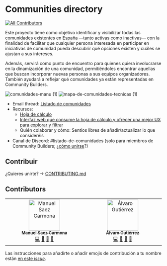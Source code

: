 # Communities directory
<!-- ALL-CONTRIBUTORS-BADGE:START - Do not remove or modify this section -->
[![All Contributors](https://img.shields.io/badge/all_contributors-2-orange.svg?style=flat-square)](#contributors-)
<!-- ALL-CONTRIBUTORS-BADGE:END -->

Este proyecto tiene como objetivo identificar y visibilizar todas las comunidades existentes en España —tanto activas como inactivas— con la finalidad de facilitar que cualquier persona interesada en participar en iniciativas de comunidad pueda descubrir qué opciones existen y cuáles se ajustan a sus intereses.

Además, servirá como punto de encuentro para quienes quiera involucrarse en la dinamización de una comunidad, permitiéndoles encontrar aquellas que buscan incorporar nuevas personas a sus equipos organizadores. También ayudará a reflejar qué comunidades ya están representadas en Community Builders.

![comunidades-manu (1)](https://github.com/user-attachments/assets/a735a62a-9b48-463c-a48b-1aeb903beb14)
![mapa-de-comunidades-tecnicas (1)](https://github.com/user-attachments/assets/7c57b789-f8ff-4cbb-ae62-76ad7b5d3716)

* Email thread: [Listado de comunidades](https://groups.google.com/u/1/g/community-builders-es/c/agm4LEFrZco)
* Recursos:
  * [Hoja de cálculo](https://docs.google.com/spreadsheets/d/18Rf0-3sREFosw__tQYaUmtzJNL3M-PLsm-HIqENf2Yw/edit?usp=sharing)
  * [Interfaz web que consume la hoja de cálculo y ofrecer una mejor UX para explorar y filtrar]([url](https://combuilderses.github.io/communities-directory/dist/))
  * Quién colaborar y cómo: Sentíos libres de añadir/actualizar lo que consideréis
* Canal de Discord: #listado-de-comunidades (solo para miembros de Community Builders; ¿[cómo unirse](https://github.com/ComBuildersES#c%C3%B3mo-unirse-a-community-builders)?)

## Contribuir

¿Quieres unirte? -> [CONTRIBUTING.md](https://github.com/ComBuildersES/communities-directory/blob/master/CONTRIBUTING.md)

## Contributors

<!-- ALL-CONTRIBUTORS-LIST:START - Do not remove or modify this section -->
<!-- prettier-ignore-start -->
<!-- markdownlint-disable -->
<table>
  <tbody>
    <tr>
      <td align="center" valign="top" width="14.28%"><a href="https://manuelsaezcarmona.netlify.app/"><img src="https://avatars.githubusercontent.com/u/70754764?v=4?s=100" width="100px;" alt="Manuel Saez Carmona"/><br /><sub><b>Manuel Saez Carmona</b></sub></a><br /><a href="https://github.com/ComBuildersES/communities-directory/commits?author=manuelsaezcarmona" title="Code">💻</a> <a href="#research-manuelsaezcarmona" title="Research">🔬</a> <a href="#maintenance-manuelsaezcarmona" title="Maintenance">🚧</a> <a href="#design-manuelsaezcarmona" title="Design">🎨</a></td>
      <td align="center" valign="top" width="14.28%"><a href="https://github.com/alvarogtrzcliment"><img src="https://avatars.githubusercontent.com/u/124072319?v=4?s=100" width="100px;" alt="Álvaro Gutiérrez"/><br /><sub><b>Álvaro Gutiérrez</b></sub></a><br /><a href="https://github.com/ComBuildersES/communities-directory/commits?author=alvarogtrzcliment" title="Code">💻</a> <a href="#research-alvarogtrzcliment" title="Research">🔬</a> <a href="#maintenance-alvarogtrzcliment" title="Maintenance">🚧</a> <a href="#design-alvarogtrzcliment" title="Design">🎨</a></td>
    </tr>
  </tbody>
</table>

<!-- markdownlint-restore -->
<!-- prettier-ignore-end -->

<!-- ALL-CONTRIBUTORS-LIST:END -->

Las instrucciones para añadirte o añadir emojis de contribución a tu nombre están [en este *issue*](https://github.com/ComBuildersES/communities-directory/issues/22). 

